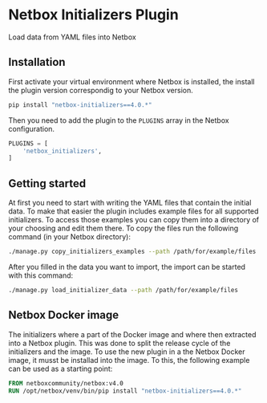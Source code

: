 # Netbox Initializers Plugin

Load data from YAML files into Netbox

## Installation

First activate your virtual environment where Netbox is installed, the install the plugin version correspondig to your Netbox version.
```bash
pip install "netbox-initializers==4.0.*"
```
Then you need to add the plugin to the `PLUGINS` array in the Netbox configuration.
```python
PLUGINS = [
    'netbox_initializers',
]
```

## Getting started

At first you need to start with writing the YAML files that contain the initial data. To make that easier the plugin includes example files for all supported initializers. To access those examples you can copy them into a directory of your choosing and edit them there. To copy the files run the following command (in your Netbox directory):

```bash
./manage.py copy_initializers_examples --path /path/for/example/files
```

After you filled in the data you want to import, the import can be started with this command:

```bash
./manage.py load_initializer_data --path /path/for/example/files
```


## Netbox Docker image

The initializers where a part of the Docker image and where then extracted into a Netbox plugin. This was done to split the release cycle of the initializers and the image.
To use the new plugin in a the Netbox Docker image, it musst be installad into the image. To this, the following example can be used as a starting point:

```dockerfile
FROM netboxcommunity/netbox:v4.0
RUN /opt/netbox/venv/bin/pip install "netbox-initializers==4.0.*"
```
